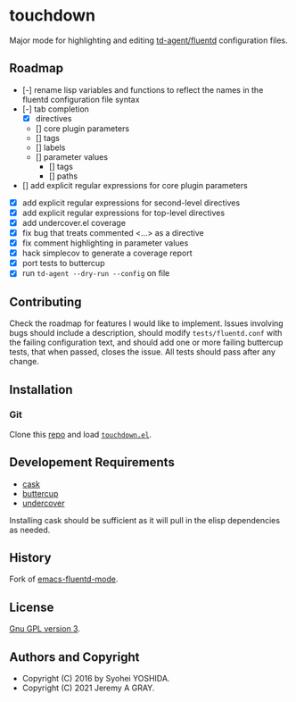 # touchdown

Major mode for highlighting and editing
[td-agent/fluentd](http://www.fluentd.org/) configuration files.

## Roadmap

- [-] rename lisp variables and functions to reflect the names in the
  fluentd configuration file syntax
- [-] tab completion
  - [x] directives
  - [] core plugin parameters
  - [] tags
  - [] labels
  - [] parameter values
    - [] tags
	- [] paths
- [] add explicit regular expressions for core plugin parameters
- [x] add explicit regular expressions for second-level directives
- [x] add explicit regular expressions for top-level directives
- [x] add undercover.el coverage
- [x] fix bug that treats commented <...> as a directive
- [x] fix comment highlighting in parameter values
- [x] hack simplecov to generate a coverage report
- [x] port tests to buttercup
- [x] run `td-agent --dry-run --config` on file

## Contributing

Check the roadmap for features I would like to implement.  Issues
involving bugs should include a description, should modify
`tests/fluentd.conf` with the failing configuration text, and should
add one or more failing buttercup tests, that when passed, closes the
issue.  All tests should pass after any change.

## Installation

### Git

Clone this [repo](https://github.com/jeremyagray/touchdown) and load
[`touchdown.el`](touchdown.el).

## Developement Requirements

- [cask](https://github.com/cask/cask)
- [buttercup](https://github.com/jorgenschaefer/emacs-buttercup)
- [undercover](https://github.com/undercover-el/undercover.el)

Installing cask should be sufficient as it will pull in the elisp
dependencies as needed.

## History

Fork of [emacs-fluentd-mode](https://github.com/syohex/emacs-fluentd-mode).

## License

[Gnu GPL version 3](LICENSE.md).

## Authors and Copyright

- Copyright (C) 2016 by Syohei YOSHIDA.
- Copyright (C) 2021 Jeremy A GRAY.
